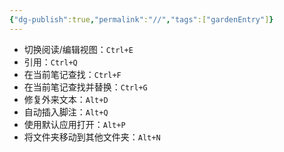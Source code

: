 ```yaml
---
{"dg-publish":true,"permalink":"//","tags":["gardenEntry"]}
---
```



- 切换阅读/编辑视图：`Ctrl+E`
- 引用：`Ctrl+Q`
- 在当前笔记查找：`Ctrl+F`
- 在当前笔记查找并替换：`Ctrl+G`
- 修复外来文本：`Alt+D`
- 自动插入脚注：`Alt+Q`
- 使用默认应用打开：`Alt+P`
- 将文件夹移动到其他文件夹：`Alt+N`
